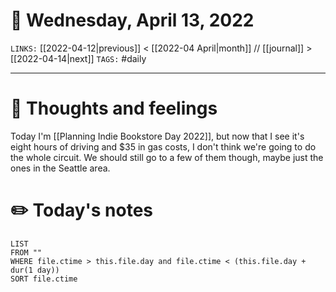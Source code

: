 # 📅 Wednesday, April 13, 2022
`LINKS:` [[2022-04-12|previous]] < [[2022-04 April|month]] // [[journal]] > [[2022-04-14|next]] 
`TAGS:` #daily

---
# 💭 Thoughts and feelings
Today I'm [[Planning Indie Bookstore Day 2022]], but now that I see it's eight hours of driving and $35 in gas costs, I don't think we're going to do the whole circuit. We should still go to a few of them though, maybe just the ones in the Seattle area. 

# ✏️ Today's notes
```dataview
LIST 
FROM ""
WHERE file.ctime > this.file.day and file.ctime < (this.file.day + dur(1 day))
SORT file.ctime
```
